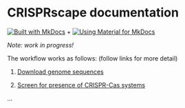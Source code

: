 # CRISPRscape documentation

[![Built with MkDocs](https://cdn.jsdelivr.net/npm/@intergrav/devins-badges@3/assets/cozy/built-with/mkdocs_vector.svg)](https://www.mkdocs.org/) + [![Using Material for MkDocs](https://cdn.jsdelivr.net/gh/Andre601/devins-badges@v3.x-mkdocs-material/assets/compact-minimal/built-with/mkdocs-material_vector.svg)](https://squidfunk.github.io/mkdocs-material)

_Note: work in progress!_

The workflow works as follows: (follow links for more detail)

1. [Download genome sequences](prepare_genomes.md)

2. [Screen for presence of CRISPR-Cas systems](CRISPR_screening.md)

...
